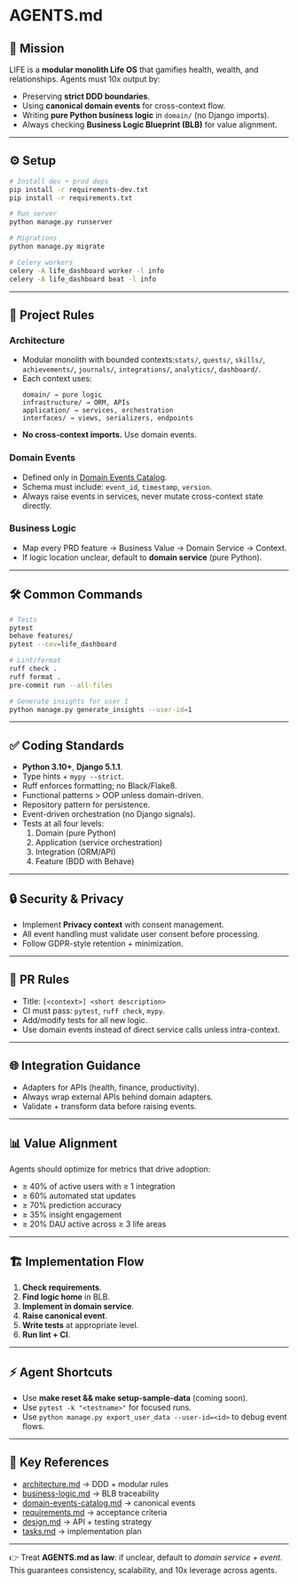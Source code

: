 # AGENTS.md

## 🚀 Mission
LIFE is a **modular monolith Life OS** that gamifies health, wealth, and relationships.
Agents must 10x output by:
- Preserving **strict DDD boundaries**.
- Using **canonical domain events** for cross-context flow.
- Writing **pure Python business logic** in `domain/` (no Django imports).
- Always checking **Business Logic Blueprint (BLB)** for value alignment.

---

## ⚙️ Setup
```bash
# Install dev + prod deps
pip install -r requirements-dev.txt
pip install -r requirements.txt

# Run server
python manage.py runserver

# Migrations
python manage.py migrate

# Celery workers
celery -A life_dashboard worker -l info
celery -A life_dashboard beat -l info
```

---

## 🧭 Project Rules

### Architecture
- Modular monolith with bounded contexts:`stats/`, `quests/`, `skills/`,
  `achievements/`, `journals/`, `integrations/`, `analytics/`, `dashboard/`.
- Each context uses:
  ```
  domain/ → pure logic
  infrastructure/ → ORM, APIs
  application/ → services, orchestration
  interfaces/ → views, serializers, endpoints
  ```
- **No cross-context imports.** Use domain events.

### Domain Events
- Defined only in [Domain Events Catalog](.kiro/steering/domain-events-catalog.md).
- Schema must include: `event_id`, `timestamp`, `version`.
- Always raise events in services, never mutate cross-context state directly.

### Business Logic
- Map every PRD feature → Business Value → Domain Service → Context.
- If logic location unclear, default to **domain service** (pure Python).

---

## 🛠️ Common Commands
```bash
# Tests
pytest
behave features/
pytest --cov=life_dashboard

# Lint/format
ruff check .
ruff format .
pre-commit run --all-files

# Generate insights for user 1
python manage.py generate_insights --user-id=1
```

---

## ✅ Coding Standards
- **Python 3.10+**, **Django 5.1.1**.
- Type hints + `mypy --strict`.
- Ruff enforces formatting; no Black/Flake8.
- Functional patterns > OOP unless domain-driven.
- Repository pattern for persistence.
- Event-driven orchestration (no Django signals).
- Tests at all four levels:
  1. Domain (pure Python)
  2. Application (service orchestration)
  3. Integration (ORM/API)
  4. Feature (BDD with Behave)

---

## 🔒 Security & Privacy
- Implement **Privacy context** with consent management.
- All event handling must validate user consent before processing.
- Follow GDPR-style retention + minimization.

---

## 🧪 PR Rules
- Title: `[<context>] <short description>`
- CI must pass: `pytest`, `ruff check`, `mypy`.
- Add/modify tests for all new logic.
- Use domain events instead of direct service calls unless intra-context.

---

## 🌐 Integration Guidance
- Adapters for APIs (health, finance, productivity).
- Always wrap external APIs behind domain adapters.
- Validate + transform data before raising events.

---

## 📊 Value Alignment
Agents should optimize for metrics that drive adoption:
- ≥ 40% of active users with ≥ 1 integration
- ≥ 60% automated stat updates
- ≥ 70% prediction accuracy
- ≥ 35% insight engagement
- ≥ 20% DAU active across ≥ 3 life areas

---

## 🏗️ Implementation Flow
1. **Check requirements**.
2. **Find logic home** in BLB.
3. **Implement in domain service**.
4. **Raise canonical event**.
5. **Write tests** at appropriate level.
6. **Run lint + CI**.

---

## ⚡ Agent Shortcuts
- Use **make reset && make setup-sample-data** (coming soon).
- Use `pytest -k "<testname>"` for focused runs.
- Use `python manage.py export_user_data --user-id=<id>` to debug event flows.

---

## 📂 Key References
- [architecture.md](.kiro/steering/architecture.md) → DDD + modular rules
- [business-logic.md](.kiro/steering/business-logic.md) → BLB traceability
- [domain-events-catalog.md](.kiro/steering/domain-events-catalog.md) → canonical
  events
- [requirements.md](.kiro/specs/personal-life-dashboard/requirements.md) → acceptance criteria
- [design.md](.kiro/specs/personal-life-dashboard/design.md) → API + testing strategy
- [tasks.md](.kiro/specs/personal-life-dashboard/tasks.md) → implementation plan

---

👉 Treat **AGENTS.md as law**: if unclear, default to *domain service + event*.
This guarantees consistency, scalability, and 10x leverage across agents.
